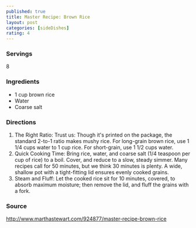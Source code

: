 ```yaml
---
published: true
title: Master Recipe: Brown Rice
layout: post
categories: [sideDishes]
rating: 4
---
```

### Servings
8

### Ingredients
- 1 cup brown rice
- Water
- Coarse salt

### Directions
1. The Right Ratio: Trust us: Though it's printed on the package, the standard 2-to-1 ratio makes mushy rice. For long-grain brown rice, use 1 1/4 cups water to 1 cup rice. For short-grain, use 1 1/2 cups water.
2. Quick Cooking Time: Bring rice, water, and coarse salt (1/4 teaspoon per cup of rice) to a boil. Cover, and reduce to a slow, steady simmer. Many recipes call for 50 minutes, but we think 30 minutes is plenty. A wide, shallow pot with a tight-fitting lid ensures evenly cooked grains.
3. Steam and Fluff: Let the cooked rice sit for 10 minutes, covered, to absorb maximum moisture; then remove the lid, and fluff the grains with a fork.

### Source
<a href="http://www.marthastewart.com/924877/master-recipe-brown-rice" target="new">http://www.marthastewart.com/924877/master-recipe-brown-rice</a>
